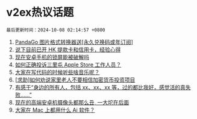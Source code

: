 # v2ex热议话题

`最后更新时间：2024-10-08 02:14:57 +0800`

1. [PandaGo 图片格式转换器送[永久兑换码或年订阅]](https://www.v2ex.com/t/1077985)
1. [说下目前已开 HK 提款卡和信用卡，经验心得](https://www.v2ex.com/t/1077971)
1. [现在安卓手机的锁屏能被破解吗](https://www.v2ex.com/t/1077976)
1. [如何正确投诉三里屯 Apple Store 工作人员？](https://www.v2ex.com/t/1077997)
1. [大家在写代码的时候听些啥音乐呢？](https://www.v2ex.com/t/1077977)
1. [[求助]如何劝说家里老人不要相信加密货币投资项目](https://www.v2ex.com/t/1078052)
1. [有感于“身边的所有人，包括 xx、xx、xx 等，过的都比我好，感觉活的真失败……”](https://www.v2ex.com/t/1077981)
1. [现在的高端安卓机摄像头都那么丑, 一大坨在后面](https://www.v2ex.com/t/1078022)
1. [大家在 Mac 上都用什么 Ai 软件？](https://www.v2ex.com/t/1077998)

